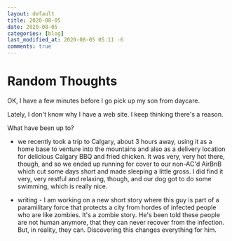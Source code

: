 ```yaml
---
layout: default
title: 2020-08-05
date: 2020-08-05
categories: [blog]
last_modified_at: 2020-08-05 05:11 -6
comments: true
---
```


# Random Thoughts

OK, I have a few minutes before I go pick up my son from daycare.

Lately, I don't know why I have a web site. I keep thinking there's a reason.

What have been up to?

- we recently took a trip to Calgary, about 3 hours away, using it as a home base to venture into the mountains and also as a delivery location for delicious Calgary BBQ and fried chicken. It was very, very hot there, though, and so we ended up running for cover to our non-AC'd AirBnB which cut some days short and made sleeping a little gross. I did find it very, very restful and relaxing, though, and our dog got to do some swimming, which is really nice.

- writing - I am working on a new short story where this guy is part of a paramilitary force that protects a city from hordes of infected people who are like zombies. It's a zombie story. He's been told these people are not human anymore, that they can never recover from the infection. But, in reality, they can. Discovering this changes everything for him.

